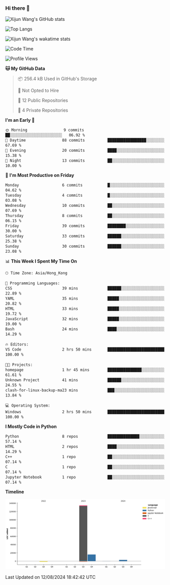 ### Hi there 👋

![Xijun Wang's GitHub stats](https://github-readme-stats.vercel.app/api?username=kopper-xdu&show_icons=true&bg_color=00000000)

![Top Langs](https://github-readme-stats.vercel.app/api/top-langs/?username=kopper-xdu&size_weight=0.5&count_weight=0.5&exclude_repo=homepage,kopper-xdu.github.io&layout=compact)


![Xijun Wang's wakatime stats](https://github-readme-stats.vercel.app/api/wakatime?username=kopper)

<!--START_SECTION:waka-->
![Code Time](http://img.shields.io/badge/Code%20Time-254%20hrs%2051%20mins-blue)

![Profile Views](http://img.shields.io/badge/Profile%20Views-0-blue)

**🐱 My GitHub Data** 

> 📦 256.4 kB Used in GitHub's Storage 
 > 
> 🚫 Not Opted to Hire
 > 
> 📜 12 Public Repositories 
 > 
> 🔑 4 Private Repositories 
 > 
**I'm an Early 🐤** 

```text
🌞 Morning                9 commits           ██░░░░░░░░░░░░░░░░░░░░░░░   06.92 % 
🌆 Daytime                88 commits          █████████████████░░░░░░░░   67.69 % 
🌃 Evening                20 commits          ████░░░░░░░░░░░░░░░░░░░░░   15.38 % 
🌙 Night                  13 commits          ██░░░░░░░░░░░░░░░░░░░░░░░   10.00 % 
```
📅 **I'm Most Productive on Friday** 

```text
Monday                   6 commits           █░░░░░░░░░░░░░░░░░░░░░░░░   04.62 % 
Tuesday                  4 commits           █░░░░░░░░░░░░░░░░░░░░░░░░   03.08 % 
Wednesday                10 commits          ██░░░░░░░░░░░░░░░░░░░░░░░   07.69 % 
Thursday                 8 commits           ██░░░░░░░░░░░░░░░░░░░░░░░   06.15 % 
Friday                   39 commits          ████████░░░░░░░░░░░░░░░░░   30.00 % 
Saturday                 33 commits          ██████░░░░░░░░░░░░░░░░░░░   25.38 % 
Sunday                   30 commits          ██████░░░░░░░░░░░░░░░░░░░   23.08 % 
```


📊 **This Week I Spent My Time On** 

```text
🕑︎ Time Zone: Asia/Hong_Kong

💬 Programming Languages: 
CSS                      39 mins             ██████░░░░░░░░░░░░░░░░░░░   22.89 % 
YAML                     35 mins             █████░░░░░░░░░░░░░░░░░░░░   20.82 % 
HTML                     33 mins             █████░░░░░░░░░░░░░░░░░░░░   19.72 % 
JavaScript               32 mins             █████░░░░░░░░░░░░░░░░░░░░   19.00 % 
Bash                     24 mins             ████░░░░░░░░░░░░░░░░░░░░░   14.29 % 

🔥 Editors: 
VS Code                  2 hrs 50 mins       █████████████████████████   100.00 % 

🐱‍💻 Projects: 
homepage                 1 hr 45 mins        ███████████████░░░░░░░░░░   61.61 % 
Unknown Project          41 mins             ██████░░░░░░░░░░░░░░░░░░░   24.55 % 
clash-for-linux-backup-ma23 mins             ███░░░░░░░░░░░░░░░░░░░░░░   13.84 % 

💻 Operating System: 
Windows                  2 hrs 50 mins       █████████████████████████   100.00 % 
```

**I Mostly Code in Python** 

```text
Python                   8 repos             ██████████████░░░░░░░░░░░   57.14 % 
HTML                     2 repos             ████░░░░░░░░░░░░░░░░░░░░░   14.29 % 
C++                      1 repo              ██░░░░░░░░░░░░░░░░░░░░░░░   07.14 % 
C                        1 repo              ██░░░░░░░░░░░░░░░░░░░░░░░   07.14 % 
Jupyter Notebook         1 repo              ██░░░░░░░░░░░░░░░░░░░░░░░   07.14 % 
```



**Timeline**

![Lines of Code chart](https://raw.githubusercontent.com/kopper-xdu/kopper-xdu/main/assets/bar_graph.png)


 Last Updated on 12/08/2024 18:42:42 UTC
<!--END_SECTION:waka-->

<!--
**kopper-xdu/kopper-xdu** is a ✨ _special_ ✨ repository because its `README.md` (this file) appears on your GitHub profile.

Here are some ideas to get you started:

- 🔭 I’m currently working on ...
- 🌱 I’m currently learning ...
- 👯 I’m looking to collaborate on ...
- 🤔 I’m looking for help with ...
- 💬 Ask me about ...
- 📫 How to reach me: ...
- 😄 Pronouns: ...
- ⚡ Fun fact: ...
-->
